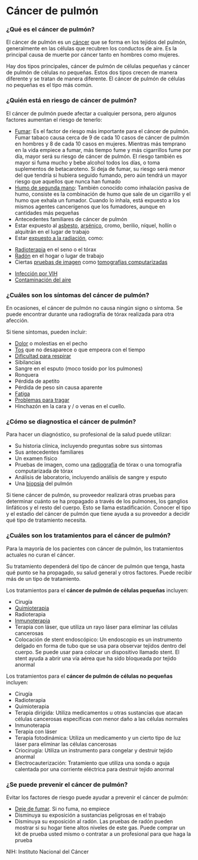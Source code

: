 Cáncer de pulmón
================


### ¿Qué es el cáncer de pulmón?


El cáncer de pulmón es un [cáncer](https://medlineplus.gov/spanish/cancer.html) que se forma en los tejidos del pulmón, generalmente en las células que recubren los conductos de aire. Es la principal causa de muerte por cáncer tanto en hombres como mujeres.


Hay dos tipos principales, cáncer de pulmón de células pequeñas y cáncer de pulmón de células no pequeñas. Estos dos tipos crecen de manera diferente y se tratan de manera diferente. El cáncer de pulmón de células no pequeñas es el tipo más común.


### ¿Quién está en riesgo de cáncer de pulmón?


El cáncer de pulmón puede afectar a cualquier persona, pero algunos factores aumentan el riesgo de tenerlo:


* [Fumar](https://medlineplus.gov/spanish/smoking.html): Es el factor de riesgo más importante para el cáncer de pulmón. Fumar tabaco causa cerca de 9 de cada 10 casos de cáncer de pulmón en hombres y 8 de cada 10 casos en mujeres. Mientras más temprano en la vida empiece a fumar, más tiempo fume y más cigarrillos fume por día, mayor será su riesgo de cáncer de pulmón. El riesgo también es mayor si fuma mucho y bebe alcohol todos los días, o toma suplementos de betacaroteno. Si deja de fumar, su riesgo será menor del que tendría si hubiera seguido fumando, pero aún tendrá un mayor riesgo que aquellos que nunca han fumado
* [Humo de segunda mano](https://medlineplus.gov/spanish/secondhandsmoke.html): También conocido como inhalación pasiva de humo, consiste es la combinación de humo que sale de un cigarrillo y el humo que exhala un fumador. Cuando lo inhala, está expuesto a los mismos agentes cancerígenos que los fumadores, aunque en cantidades más pequeñas
* Antecedentes familiares de cáncer de pulmón
* Estar expuesto al [asbesto](https://medlineplus.gov/spanish/asbestos.html), [arsénico](https://medlineplus.gov/spanish/arsenic.html), cromo, berilio, níquel, hollín o alquitrán en el lugar de trabajo
* Estar [expuesto a la radiación](https://medlineplus.gov/spanish/radiationexposure.html), como:
+ [Radioterapia](https://medlineplus.gov/spanish/radiationtherapy.html) en el seno o el tórax
+ [Radón](https://medlineplus.gov/spanish/radon.html) en el hogar o lugar de trabajo
+ Ciertas [pruebas de imagen](https://medlineplus.gov/spanish/diagnosticimaging.html) como [tomografías computarizadas](https://medlineplus.gov/spanish/ctscans.html)

* [Infección por VIH](https://medlineplus.gov/spanish/hiv.html)
* [Contaminación del aire](https://medlineplus.gov/spanish/airpollution.html)


### ¿Cuáles son los síntomas del cáncer de pulmón?


En ocasiones, el cáncer de pulmón no causa ningún signo o síntoma. Se puede encontrar durante una radiografía de tórax realizada para otra afección.


Si tiene síntomas, pueden incluir:


* [Dolor](https://medlineplus.gov/spanish/chestpain.html) o molestias en el pecho
* [Tos](https://medlineplus.gov/spanish/cough.html) que no desaparece o que empeora con el tiempo
* [Dificultad para respirar](https://medlineplus.gov/spanish/breathingproblems.html)
* Sibilancias
* Sangre en el esputo (moco tosido por los pulmones)
* Ronquera
* Pérdida de apetito
* Pérdida de peso sin causa aparente
* [Fatiga](https://medlineplus.gov/spanish/fatigue.html)
* [Problemas para tragar](https://medlineplus.gov/spanish/swallowingdisorders.html)
* Hinchazón en la cara y / o venas en el cuello.


### ¿Cómo se diagnostica el cáncer de pulmón?


Para hacer un diagnóstico, su profesional de la salud puede utilizar:


* Su historia clínica, incluyendo preguntas sobre sus síntomas
* Sus antecedentes familiares
* Un examen físico
* Pruebas de imagen, como una [radiografía](https://medlineplus.gov/spanish/xrays.html) de tórax o una tomografía computarizada de tórax
* Análisis de laboratorio, incluyendo análisis de sangre y esputo
* Una [biopsia](https://medlineplus.gov/spanish/biopsy.html) del pulmón


Si tiene cáncer de pulmón, su proveedor realizará otras pruebas para determinar cuánto se ha propagado a través de los pulmones, los ganglios linfáticos y el resto del cuerpo. Esto se llama estadificación. Conocer el tipo y el estadio del cáncer de pulmón que tiene ayuda a su proveedor a decidir qué tipo de tratamiento necesita.


### ¿Cuáles son los tratamientos para el cáncer de pulmón?


Para la mayoría de los pacientes con cáncer de pulmón, los tratamientos actuales no curan el cáncer.


Su tratamiento dependerá del tipo de cáncer de pulmón que tenga, hasta qué punto se ha propagado, su salud general y otros factores. Puede recibir más de un tipo de tratamiento.


Los tratamientos para el **cáncer de pulmón de células pequeñas** incluyen:


* Cirugía
* [Quimioterapia](https://medlineplus.gov/spanish/cancerchemotherapy.html)
* Radioterapia
* [Inmunoterapia](https://medlineplus.gov/spanish/cancerimmunotherapy.html)
* Terapia con láser, que utiliza un rayo láser para eliminar las células cancerosas
* Colocación de stent endoscópico: Un endoscopio es un instrumento delgado en forma de tubo que se usa para observar tejidos dentro del cuerpo. Se puede usar para colocar un dispositivo llamado stent. El stent ayuda a abrir una vía aérea que ha sido bloqueada por tejido anormal


Los tratamientos para el **cáncer de pulmón de células no pequeñas** incluyen:


* Cirugía
* Radioterapia
* Quimioterapia
* Terapia dirigida: Utiliza medicamentos u otras sustancias que atacan células cancerosas específicas con menor daño a las células normales
* Inmunoterapia
* Terapia con láser
* Terapia fotodinámica: Utiliza un medicamento y un cierto tipo de luz láser para eliminar las células cancerosas
* Criocirugía: Utiliza un instrumento para congelar y destruir tejido anormal
* Electrocauterización: Tratamiento que utiliza una sonda o aguja calentada por una corriente eléctrica para destruir tejido anormal


### ¿Se puede prevenir el cáncer de pulmón?


Evitar los factores de riesgo puede ayudar a prevenir el cáncer de pulmón:


* [Deje de fumar](https://medlineplus.gov/spanish/quittingsmoking.html). Si no fuma, no empiece
* Disminuya su exposición a sustancias peligrosas en el trabajo
* Disminuya su exposición al radón. Las pruebas de radón pueden mostrar si su hogar tiene altos niveles de este gas. Puede comprar un kit de prueba usted mismo o contratar a un profesional para que haga la prueba


NIH: Instituto Nacional del Cáncer 

